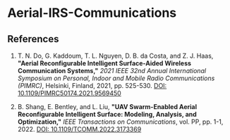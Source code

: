 # Aerial-IRS-Communications

## References

1. T. N. Do, G. Kaddoum, T. L. Nguyen, D. B. da Costa, and Z. J. Haas, **"Aerial Reconfigurable Intelligent Surface-Aided Wireless Communication Systems,"** *2021 IEEE 32nd Annual International Symposium on Personal, Indoor and Mobile Radio Communications (PIMRC)*, Helsinki, Finland, 2021, pp. 525-530. [DOI: 10.1109/PIMRC50174.2021.9569450](https://doi.org/10.1109/PIMRC50174.2021.9569450)  

2. B. Shang, E. Bentley, and L. Liu, **"UAV Swarm-Enabled Aerial Reconfigurable Intelligent Surface: Modeling, Analysis, and Optimization,"** *IEEE Transactions on Communications*, vol. PP, pp. 1-1, 2022. [DOI: 10.1109/TCOMM.2022.3173369](https://doi.org/10.1109/TCOMM.2022.3173369)
